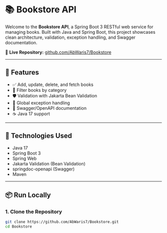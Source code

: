 # 📚 Bookstore API

Welcome to the **Bookstore API**, a Spring Boot 3 RESTful web service for managing books. Built with Java and Spring Boot, this project showcases clean architecture, validation, exception handling, and Swagger documentation.

🔗 **Live Repository:** [github.com/AbWaris7/Bookstore](https://github.com/AbWaris7/Bookstore)

---

## 🚀 Features

- ✅ Add, update, delete, and fetch books
- 📂 Filter books by category
- 🛡️ Validation with Jakarta Bean Validation
- 🚨 Global exception handling
- 🧾 Swagger/OpenAPI documentation
- ☕ Java 17 support

---

## 🔧 Technologies Used

- Java 17  
- Spring Boot 3  
- Spring Web  
- Jakarta Validation (Bean Validation)  
- springdoc-openapi (Swagger)  
- Maven  

---

## 📦 Run Locally

### 1. Clone the Repository

```bash
git clone https://github.com/AbWaris7/Bookstore.git
cd Bookstore
